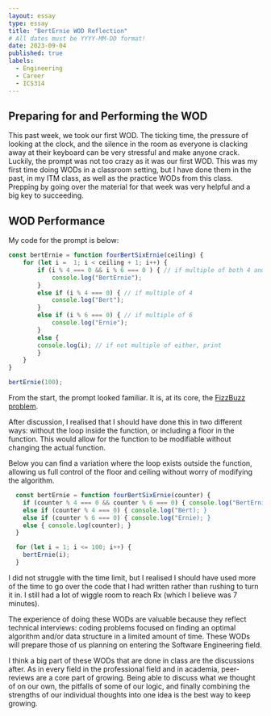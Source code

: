 ```yaml
---
layout: essay
type: essay
title: "BertErnie WOD Reflection"
# All dates must be YYYY-MM-DD format!
date: 2023-09-04
published: true
labels:
  - Engineering
  - Career
  - ICS314
---
```


## Preparing for and Performing the WOD

This past week, we took our first WOD. The ticking time, the pressure of looking at the clock, and the silence in the room as everyone is clacking away at their keyboard can be very stressful and make anyone crack. Luckily, the prompt was not too crazy as it was our first WOD. This was my first time doing WODs in a classroom setting, but I have done them in the past, in my ITM class, as well as the practice WODs from this class. Prepping by going over the material for that week was very helpful and a big key to succeeding.

## WOD Performance

My code for the prompt is below:
```js
const bertErnie = function fourBertSixErnie(ceiling) {
    for (let i =  1; i < ceiling + 1; i++) {
        if (i % 4 === 0 && i % 6 === 0 ) { // if multiple of both 4 and 6
            console.log("BertErnie");
        }
        else if (i % 4 === 0) { // if multiple of 4
            console.log("Bert");
        }
        else if (i % 6 === 0) { // if multiple of 6
            console.log("Ernie");
        }
        else {
        console.log(i); // if not multiple of either, print
        }
    }
}

bertErnie(100);

```

From the start, the prompt looked familiar. It is, at its core, the [FizzBuzz problem](https://leetcode.com/problems/fizz-buzz/).

After discussion, I realised that I should have done this in two different ways: without the loop inside the function, or including a floor in the function. This would allow for the function to be modifiable without changing the actual function.

Below you can find a variation where the loop exists outside the function, allowing us full control of the floor and ceiling without worry of modifying the algorithm.

```js
  const bertErnie = function fourBertSixErnie(counter) {
    if (counter % 4 === 0 && counter % 6 === 0) { console.log("BertErnie); }
    else if (counter % 4 === 0) { console.log("Bert); }
    else if (counter % 6 === 0) { console.log("Ernie); }
    else { console.log(counter); }
  }

  for (let i = 1; i <= 100; i++) {
    bertErnie(i);
  }
```

I did not struggle with the time limit, but I realised I should have used more of the time to go over the code that I had written rather than rushing to turn it in. I still had a lot of wiggle room to reach Rx (which I believe was 7 minutes).

The experience of doing these WODs are valuable because they reflect technical interviews: coding problems focused on finding an optimal algorithm and/or data structure in a limited amount of time. These WODs will prepare those of us planning on entering the Software Engineering field.

I think a big part of these WODs that are done in class are the discussions after. As in every field in the professional field and in academia, peer-reviews are a core part of growing. Being able to discuss what we thought of on our own, the pitfalls of some of our logic, and finally combining the strengths of our individual thoughts into one idea is the best way to keep growing. 
